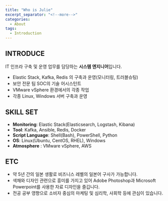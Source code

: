 ```yaml
---
title: "Who is Julie"
excerpt_separator: "<!--more-->"
categories:
  - About
tags:
  - Introduction
---
```

## INTRODUCE
IT 인프라 구축 및 운영 업무를 담당하는 **시스템 엔지니어**입니다.

* Elastic Stack, Kafka, Redis 의 구축과 운영(모니터링, 트러블슈팅)
* 보안 전문 팀 SOC의 기술 어시스턴트
* VMware vSphere 환경에서의 각종 작업
* 각종 Linux, Windows 서버 구축과 운영

## SKILL SET
* **Monitoring**: Elastic Stack(Elasticsearch, Logstash, Kibana)
* **Tool**: Kafka, Ansible, Redis, Docker
* **Script Language**: Shell(Bash), PowerShell, Python
* **OS**: Linux(Ubuntu, CentOS, RHEL), Windows
* **Atmosphere** : VMware vSphere, AWS

## ETC
* 약 5년 간의 일본 생활로 비즈니스 레벨의 일본어 구사가 가능합니다.
* 색채와 디자인 관련으로 흥미를 가지고 있어 Adobe Photoshop과 Microsoft Powerpoint를 사용한 자료 디자인을 즐깁니다.
* 전공 공부 영향으로 소비자 중심의 마케팅 및 심리학, 사회학 등에 관심이 있습니다.
